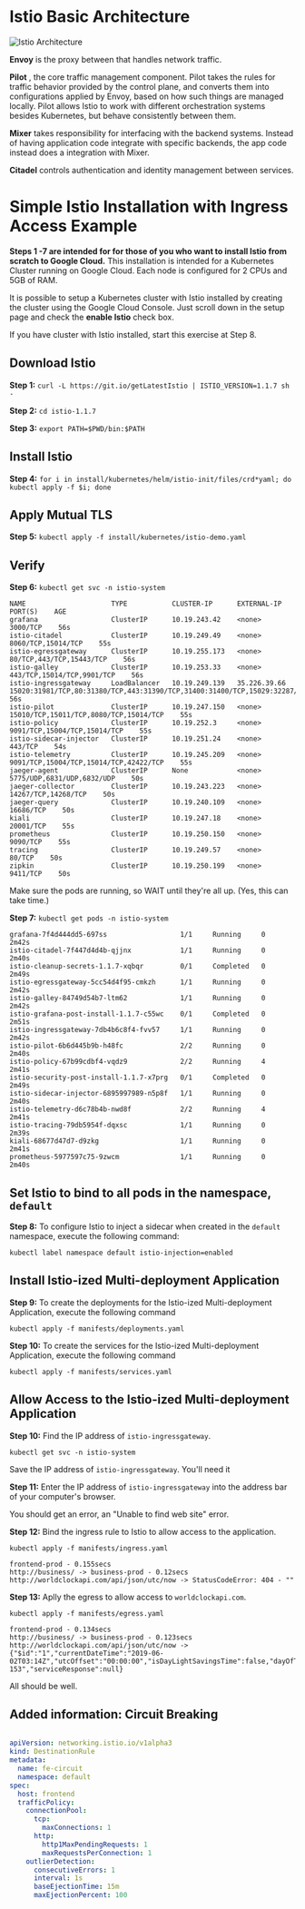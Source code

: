 # Istio Basic Architecture

![Istio Architecture](https://cdn-images-1.medium.com/max/1600/1*8gH0GAnncEE6VUIbwnGUww.png)

**Envoy** is the proxy between that handles network traffic.

**Pilot** , the core traffic management component. Pilot takes the rules for traffic behavior provided by the control plane,
and converts them into configurations applied by Envoy, based on how such things are managed locally. Pilot allows Istio to work with different
orchestration systems besides Kubernetes, but behave consistently between them.

**Mixer** takes responsibility for interfacing with the backend systems. Instead of having application code integrate with specific backends, the app code instead does a integration with Mixer.

**Citadel** controls authentication and identity management between services.

# Simple Istio Installation with Ingress Access Example

**Steps 1 -7 are intended for for those of you who want to install Istio from scratch to Google Cloud.** This installation is intended for a Kubernetes Cluster running on Google Cloud.
Each node is configured for 2 CPUs and 5GB of RAM.

It is possible to setup a Kubernetes cluster with Istio installed by creating the cluster using the Google Cloud Console. Just scroll down in the
setup page and check the **enable Istio** check box.

If you have cluster with Istio installed, start this exercise at Step 8.

## Download Istio

**Step 1:** `curl -L https://git.io/getLatestIstio | ISTIO_VERSION=1.1.7 sh -`

**Step 2:** `cd istio-1.1.7`

**Step 3:** `export PATH=$PWD/bin:$PATH`


## Install Istio

**Step 4:** `for i in install/kubernetes/helm/istio-init/files/crd*yaml; do kubectl apply -f $i; done`

## Apply Mutual TLS

**Step 5:** `kubectl apply -f install/kubernetes/istio-demo.yaml`

## Verify

**Step 6:** `kubectl get svc -n istio-system`

```text
NAME                     TYPE           CLUSTER-IP      EXTERNAL-IP    PORT(S)    AGE
grafana                  ClusterIP      10.19.243.42    <none>         3000/TCP    56s
istio-citadel            ClusterIP      10.19.249.49    <none>         8060/TCP,15014/TCP    55s
istio-egressgateway      ClusterIP      10.19.255.173   <none>         80/TCP,443/TCP,15443/TCP    56s
istio-galley             ClusterIP      10.19.253.33    <none>         443/TCP,15014/TCP,9901/TCP    56s
istio-ingressgateway     LoadBalancer   10.19.249.139   35.226.39.66   15020:31981/TCP,80:31380/TCP,443:31390/TCP,31400:31400/TCP,15029:32287/TCP,15030:30043/TCP,15031:32724/TCP,15032:32590/TCP,15443:31252/TCP   56s
istio-pilot              ClusterIP      10.19.247.150   <none>         15010/TCP,15011/TCP,8080/TCP,15014/TCP    55s
istio-policy             ClusterIP      10.19.252.3     <none>         9091/TCP,15004/TCP,15014/TCP    55s
istio-sidecar-injector   ClusterIP      10.19.251.24    <none>         443/TCP    54s
istio-telemetry          ClusterIP      10.19.245.209   <none>         9091/TCP,15004/TCP,15014/TCP,42422/TCP    55s
jaeger-agent             ClusterIP      None            <none>         5775/UDP,6831/UDP,6832/UDP    50s
jaeger-collector         ClusterIP      10.19.243.223   <none>         14267/TCP,14268/TCP    50s
jaeger-query             ClusterIP      10.19.240.109   <none>         16686/TCP    50s
kiali                    ClusterIP      10.19.247.18    <none>         20001/TCP    55s
prometheus               ClusterIP      10.19.250.150   <none>         9090/TCP    55s
tracing                  ClusterIP      10.19.249.57    <none>         80/TCP    50s
zipkin                   ClusterIP      10.19.250.199   <none>         9411/TCP    50s

```

Make sure the pods are running, so WAIT until they're all up. (Yes, this can take time.)

**Step 7:** `kubectl get pods -n istio-system`

```text
grafana-7f4d444dd5-697ss                  1/1     Running     0          2m42s
istio-citadel-7f447d4d4b-qjjnx            1/1     Running     0          2m40s
istio-cleanup-secrets-1.1.7-xqbqr         0/1     Completed   0          2m49s
istio-egressgateway-5cc54d4f95-cmkzh      1/1     Running     0          2m42s
istio-galley-84749d54b7-ltm62             1/1     Running     0          2m42s
istio-grafana-post-install-1.1.7-c55wc    0/1     Completed   0          2m51s
istio-ingressgateway-7db4b6c8f4-fvv57     1/1     Running     0          2m42s
istio-pilot-6b6d445b9b-h48fc              2/2     Running     0          2m40s
istio-policy-67b99cdbf4-vqdz9             2/2     Running     4          2m41s
istio-security-post-install-1.1.7-x7prg   0/1     Completed   0          2m49s
istio-sidecar-injector-6895997989-n5p8f   1/1     Running     0          2m40s
istio-telemetry-d6c78b4b-nwd8f            2/2     Running     4          2m41s
istio-tracing-79db5954f-dqxsc             1/1     Running     0          2m39s
kiali-68677d47d7-d9zkg                    1/1     Running     0          2m41s
prometheus-5977597c75-9zwcm               1/1     Running     0          2m40s
```

## Set Istio to bind to all pods in the namespace, `default`

**Step 8:** To configure Istio to inject a sidecar when created in the `default` namespace,
execute the following command:

`kubectl label namespace default istio-injection=enabled`


## Install Istio-ized Multi-deployment Application

**Step 9:** To create the deployments for the Istio-ized Multi-deployment Application, execute
the following command

`kubectl apply -f manifests/deployments.yaml`

**Step 10:** To create the services for the Istio-ized Multi-deployment Application, execute
the following command

`kubectl apply -f manifests/services.yaml`

## Allow Access to the Istio-ized Multi-deployment Application

**Step 10:** Find the IP address of `istio-ingressgateway`.

`kubectl get svc -n istio-system`

Save the IP address of `istio-ingressgateway`. You'll need it

**Step 11:** Enter the IP address of `istio-ingressgateway` into the address bar of your computer's browser.

You should get an error, an "Unable to find web site" error.

**Step 12:** Bind the ingress rule to Istio to allow access to the application.

`kubectl apply -f manifests/ingress.yaml`

```text
frontend-prod - 0.155secs
http://business/ -> business-prod - 0.12secs
http://worldclockapi.com/api/json/utc/now -> StatusCodeError: 404 - ""
```

**Step 13:**  Aplly the egress to allow access to `worldclockapi.com`.

`kubectl apply -f manifests/egress.yaml`

```text
frontend-prod - 0.134secs
http://business/ -> business-prod - 0.123secs
http://worldclockapi.com/api/json/utc/now -> {"$id":"1","currentDateTime":"2019-06-02T03:14Z","utcOffset":"00:00:00","isDayLightSavingsTime":false,"dayOfTheWeek":"Sunday","timeZoneName":"UTC","currentFileTime":132039188544212367,"ordinalDate":"2019-153","serviceResponse":null}
```

All should be well.

## Added information: Circuit Breaking

```yaml

apiVersion: networking.istio.io/v1alpha3
kind: DestinationRule
metadata:
  name: fe-circuit
  namespace: default
spec:
  host: frontend
  trafficPolicy:
    connectionPool:
      tcp:
        maxConnections: 1
      http:
        http1MaxPendingRequests: 1
        maxRequestsPerConnection: 1
    outlierDetection:
      consecutiveErrors: 1
      interval: 1s
      baseEjectionTime: 15m
      maxEjectionPercent: 100
```